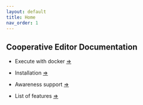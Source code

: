 ```yaml
---
layout: default
title: Home
nav_order: 1
---
```


## Cooperative Editor Documentation

* Execute with docker [=>](docker.md)
  
* Installation [=>](installation.md.md)
  
* Awareness support [=>](awareness.md.md)
  
* List of features [=>](features.md)